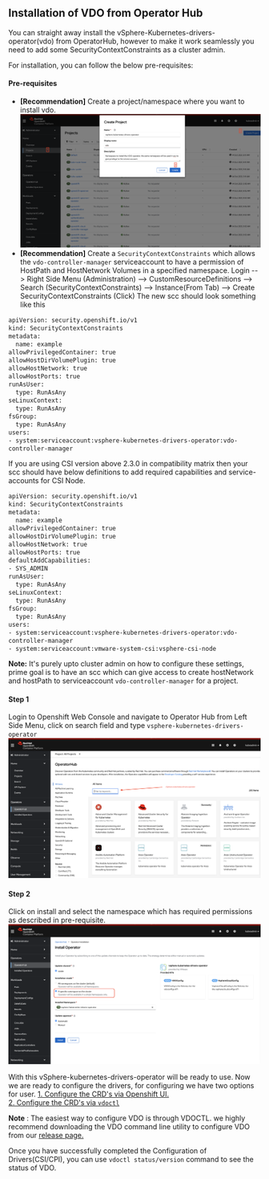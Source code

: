 ## Installation of VDO from Operator Hub

You can straight away install the vSphere-Kubernetes-drivers-operator(vdo) from OperatorHub, however to make it work 
seamlessly you need to add some SecurityContextConstraints as a cluster admin.

For installation, you can follow the below pre-requisites:

#### Pre-requisites
- **[Recommendation]** Create a project/namespace where you want to install vdo.
![](../images/create-project.png)
- **[Recommendation]** Create a `SecurityContextConstraints` which allows the `vdo-controller-manager` serviceaccount 
to have a permission of HostPath and HostNetwork Volumes in a specified namespace.
Login --> Right Side Menu (Administration) --> CustomResourceDefinitions --> Search (SecurityContextConstraints) --> Instance(From Tab) --> Create SecurityContextConstraints (Click)
The new scc should look something like this 
```shell
apiVersion: security.openshift.io/v1
kind: SecurityContextConstraints
metadata:
  name: example
allowPrivilegedContainer: true
allowHostDirVolumePlugin: true
allowHostNetwork: true
allowHostPorts: true
runAsUser:
  type: RunAsAny
seLinuxContext:
  type: RunAsAny
fsGroup:
  type: RunAsAny
users:
- system:serviceaccount:vsphere-kubernetes-drivers-operator:vdo-controller-manager
```

If you are using CSI version above 2.3.0 in compatibility matrix then your scc should have below definitions to add required capabilities and service-accounts for CSI Node.
```shell
apiVersion: security.openshift.io/v1
kind: SecurityContextConstraints
metadata:
  name: example
allowPrivilegedContainer: true
allowHostDirVolumePlugin: true
allowHostNetwork: true
allowHostPorts: true
defaultAddCapabilities:
- SYS_ADMIN
runAsUser:
  type: RunAsAny
seLinuxContext:
  type: RunAsAny
fsGroup:
  type: RunAsAny
users:
- system:serviceaccount:vsphere-kubernetes-drivers-operator:vdo-controller-manager
- system:serviceaccount:vmware-system-csi:vsphere-csi-node
```
**Note:** It's purely upto cluster admin on how to configure these settings, prime goal is to have an scc which can give access to create hostNetwork and hostPath to serviceaccount `vdo-controller-manager` for a project. 



#### Step 1
Login to Openshift Web Console and navigate to Operator Hub from Left Side Menu, click on search field and type `vsphere-kubernetes-drivers-operator`
![](../images/searchvdo.png "Search VDO")

#### Step 2
Click on install and select the namespace which has required permissions as described in pre-requisite.
![](../images/install-vdo-oh.png "Install VDO")


With this vSphere-kubernetes-drivers-operator will be ready to use.
Now we are ready to configure the drivers, for configuring we have two options for user.
[1. Configure the CRD's via Openshift UI.](configure-via-openshift-ui.md)  
[2. Configure the CRD's via `vdoctl`](configure_drivers.md)

**Note** : The easiest way to configure VDO is through VDOCTL. we highly recommend downloading the VDO command line utility to configure VDO from our [release page.](https://github.com/vmware-tanzu/vsphere-kubernetes-drivers-operator/releases)

Once you have successfully completed the Configuration of Drivers(CSI/CPI), you can use `vdoctl status/version` command to see the status of VDO.